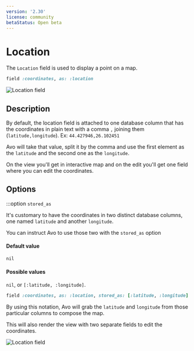 ```yaml
---
version: '2.30'
license: community
betaStatus: Open beta
---
```


# Location

The `Location` field is used to display a point on a map.

```ruby
field :coordinates, as: :location
```

<img :src="('/assets/img/fields/location-field.png')" alt="Location field" class="border mb-4" />

## Description

By default, the location field is attached to one database column that has the coordinates in plain text with a comma `,` joining them (`latitude,longitude`).
Ex: `44.427946,26.102451`

Avo will take that value, split it by the comma and use the first element as the `latitude` and the second one as the `longitude`.

On the <Show /> view you'll get in interactive map and on the edit you'll get one field where you can edit the coordinates.

## Options

:::option `stored_as`

It's customary to have the coordinates in two distinct database columns, one named `latitude` and another `longitude`.

You can instruct Avo to use those two with the `stored_as` option

#### Default value

`nil`

#### Possible values

`nil`, or `[:latitude, :longitude]`.

```ruby
field :coordinates, as: :location, stored_as: [:latitude, :longitude]
```

By using this notation, Avo will grab the `latitude` and `longitude` from those particular columns to compose the map.

This will also render the <Edit /> view with two separate fields to edit the coordinates.

<img :src="('/assets/img/fields/location-edit.png')" alt="Location field" class="border mb-4" />
